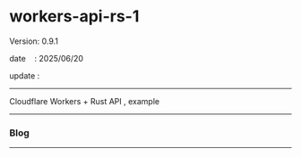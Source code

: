 ﻿# workers-api-rs-1

 Version: 0.9.1

 date    : 2025/06/20  

 update :

***

Cloudflare Workers + Rust API , example

***
### Blog

***


